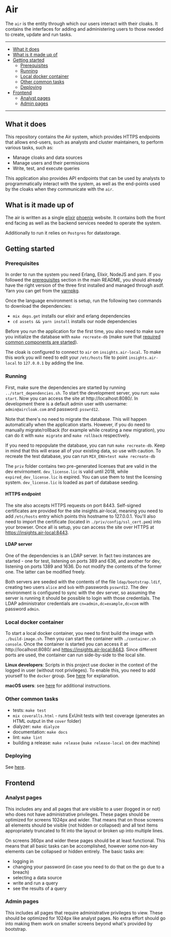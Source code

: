 # Air

The `air` is the entity through which our users interact with their cloaks.
It contains the interfaces for adding and administering users to those
needed to create, update and run tasks.

---

- [What it does](#what-it-does)
- [What is it made up of](#what-is-it-made-up-of)
- [Getting started](#getting-started)
  - [Prerequisites](#prerequisites)
  - [Running](#running)
  - [Local docker container](#local-docker-container)
  - [Other common tasks](#other-common-tasks)
  - [Deploying](#deploying)
- [Frontend](#frontend)
  - [Analyst pages](#analyst-pages)
  - [Admin pages](#admin-pages)

---

## What it does

This repository contains the Air system, which provides HTTPS endpoints that allows end-users, such as analysts and cluster maintainers, to perform various tasks, such as:

- Manage cloaks and data sources
- Manage users and their permissions
- Write, test, and execute queries

This application also provides API endpoints that can be used by analysts to programmatically interact with
the system, as well as the end-points used by the cloaks when they communicate with the `air`.

## What is it made up of

The air is written as a single [elixir](elixir-lang.org/) [phoenix](www.phoenixframework.org) website. It
contains both the front end facing as well as the backend services needed to operate the system.

Additionally to run it relies on `Postgres` for datastorage.

## Getting started

### Prerequisites

In order to run the system you need Erlang, Elixir, NodeJS and yarn. If you followed the
[prerequisites](../README.md#prerequisites) section in the main README, you should
already have the right version of the three first installed and managed through asdf.
Yarn you can get from the [yarnpkg](https://yarnpkg.com/).

Once the language environment is setup, run the following two commands to download the dependencies:

- `mix deps.get` installs our elixir and erlang dependencies
- `cd assets && yarn install` installs our node dependencies

Before you run the application for the first time, you also need to make sure you initialize the database
with `make recreate-db`
(make sure that [required common components are started](../README.md#starting-the-required-components)).

The cloak is configured to connect to `air` on `insights.air-local`. To make this work you will need
to edit your `/etc/hosts` file to point `insights.air-local` to `127.0.0.1` by adding the line.

### Running

First, make sure the dependencies are started by running `../start_dependencies.sh`. To start the development server, you run: `make start`. Now you can access the
site at http://localhost:8080/. In development there is a default admin user with username: `admin@aircloak.com` and password: `psswrd12`.

Note that there's no need to migrate the database. This will happen automatically when the application starts.
However, if you do need to manually migrate/rollback (for example while creating a new migration), you can do
it with `make migrate` and `make rollback` respectively.

If you need to repopulate the database, you can run `make recreate-db`. Keep in mind that this will erase all
of your existing data, so use with caution. To recreate the test database, you can run `MIX_ENV=test make recreate-db`

The `priv` folder contains two pre-generated licenses that are valid in the dev envirnoment. `dev_license.lic` is valid
until 2018, while `expired_dev_license.lic` is expired. You can use them to test the licensing system. `dev_license.lic`
is loaded as part of database seeding.

#### HTTPS endpoint

The site also accepts HTTPS requests on port 8443. Self-signed certificates are provided for the site insights.air-local, meaning you need to add `/etc/hosts` entry which points this hostname to 127.0.0.1. You'll also need to import the certificate (located in `./priv/config/ssl_cert.pem`) into your browser. Once all is setup, you can access the site over HTTPS at https://insights.air-local:8443.

#### LDAP server

One of the dependencies is an LDAP server. In fact two instances are started - one for test, listening on ports 389 and
636, and another for dev, listening on ports 1389 and 1636. Do not modify the contents of the former one. The latter
can be modified freely.

Both servers are seeded with the contents of the file `ldap/bootstrap.ldif`, creating two users `alice` and `bob` with
passwords `psswrd12`. The dev environment is configured to sync with the dev server, so assuming the server is
running it should be possible to login with those credentials. The LDAP administrator credentials are
`cn=admin,dc=example,dc=com` with password `admin`.

### Local docker container

To start a local docker container, you need to first build the image with `./build-image.sh`. Then you can start the container with `./container.sh console`. Once the container is started you can access it at http://localhost:8080/ and https://insights.air-local:8443. Since different ports are used, the container can run side-by-side to the local site.

**Linux developers**: Scripts in this project use docker in the context of the logged in user (without root
privileges). To enable this, you need to add yourself to the `docker` group. See
[here](http://askubuntu.com/a/477554) for explanation.

**macOS users**: see [here](../macos_docker.md) for additional instructions.

### Other common tasks

- tests: `make test`
- `mix coveralls.html` - runs ExUnit tests with test coverage (generates an HTML output in the `cover` folder)
- dialyzer: `make dialyze`
- documentation: `make docs`
- lint: `make lint`
- building a release: `make release` (`make release-local` on dev machine)

### Deploying

See [here](../README.md#deploying).

## Frontend

### Analyst pages

This includes any and all pages that are visible to a user (logged in or not) who does not have administrative
privileges. These pages should be optimized for screens 1024px and wider. That means that on those screens all
elements should be visible (not hidden or collapsed) and all text items appropriately truncated to fit into the
layout or broken up into multiple lines.

On screens 360px and wider these pages should be at least functional. This means that all basic tasks can be
accomplished, however some non-key elements can be collapsed or hidden entirely. The basic tasks are:

- logging in
- changing your password (in case you need to do that on the go due to a breach)
- selecting a data source
- write and run a query
- see the results of a query

### Admin pages

This includes all pages that require administrative privileges to view. These should be optimized for 1024px like
analyst pages. No extra effort should go into making them work on smaller screens beyond what's provided by
bootstrap.
